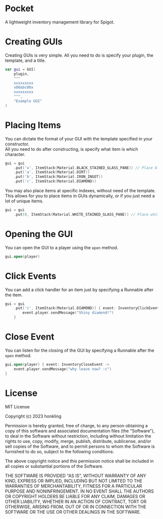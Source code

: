 # Pocket

A lightweight inventory management library for Spigot.

# Creating GUIs

Creating GUIs is very simple. All you need to do is specify your plugin, the template, and a title.

```kt
var gui = GUI(
    plugin,
    """
    xxxxxxxxx
    x00abc00x
    xxxxxxxxx
    """,
    "Example GUI"
)
```

# Placing Items

You can dictate the format of your GUI with the template specified in your constructor.<br>
All you need to do after constructing, is specify what item is which character.

```kt
gui = gui
    .put('x', ItemStack(Material.BLACK_STAINED_GLASS_PANE)) // Place black stained glass panes in place of 'x'
    .put('a', ItemStack(Material.DIRT))
    .put('b', ItemStack(Material.IRON_INGOT))
    .put('c', ItemStack(Material.DIAMOND))
```

You may also place items at specific indexes, without need of the template.<br>
This allows for you to place items in GUIs dynamically, or if you just need a lot of unique items.

```kt
gui = gui
    .put(0, ItemStack(Material.WHITE_STAINED_GLASS_PANE)) // Place white stained glass pane at index 0
```

# Opening the GUI

You can open the GUI to a player using the `open` method.
```kt
gui.open(player)
```

# Click Events

You can add a click handler for an item just by specifying a Runnable after the item.

```kt
gui = gui
    .put('c', ItemStack(Material.DIAMOND)) { event: InventoryClickEvent ->
        event.player.sendMessage("Shiny diamond!")
    }
```

# Close Event

You can listen for the closing of the GUI by specifying a Runnable after the `open` method.
```kt
gui.open(player) { event: InventoryCloseEvent ->
    event.player.sendMessage("why leave now? :c")
}
```

# License

MIT License

Copyright (c) 2023 honkling

Permission is hereby granted, free of charge, to any person obtaining a copy
of this software and associated documentation files (the "Software"), to deal
in the Software without restriction, including without limitation the rights
to use, copy, modify, merge, publish, distribute, sublicense, and/or sell
copies of the Software, and to permit persons to whom the Software is
furnished to do so, subject to the following conditions:

The above copyright notice and this permission notice shall be included in all
copies or substantial portions of the Software.

THE SOFTWARE IS PROVIDED "AS IS", WITHOUT WARRANTY OF ANY KIND, EXPRESS OR
IMPLIED, INCLUDING BUT NOT LIMITED TO THE WARRANTIES OF MERCHANTABILITY,
FITNESS FOR A PARTICULAR PURPOSE AND NONINFRINGEMENT. IN NO EVENT SHALL THE
AUTHORS OR COPYRIGHT HOLDERS BE LIABLE FOR ANY CLAIM, DAMAGES OR OTHER
LIABILITY, WHETHER IN AN ACTION OF CONTRACT, TORT OR OTHERWISE, ARISING FROM,
OUT OF OR IN CONNECTION WITH THE SOFTWARE OR THE USE OR OTHER DEALINGS IN THE
SOFTWARE.
